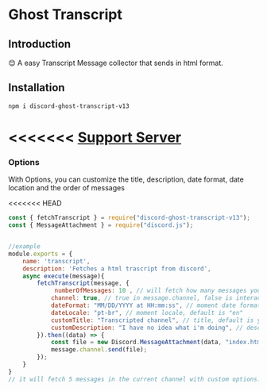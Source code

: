# Ghost Transcript

## Introduction

😊 A easy Transcript Message collector that sends in html format. 

## Installation
```
npm i discord-ghost-transcript-v13
```

<<<<<<<
[Support Server](https://discord.gg/gTmh5TcEwR)
=======


### Options

With Options, you can customize the title, description, date format, date location and the order of messages

<<<<<<< HEAD
``` javascript
const { fetchTranscript } = require("discord-ghost-transcript-v13");
const { MessageAttachment } = require("discord.js");


//example
module.exports = {
    name: 'transcript',
    description: 'Fetches a html trascript from discord',
    async execute(message){
        fetchTranscript(message, {
             numberOfMessages: 10 , // will fetch how many messages you want  5 to 100 messages to fetch, default is 5
            channel: true, // true in message.channel, false is interaction.channel
            dateFormat: "MM/DD/YYYY at HH:mm:ss", // moment date format, default is 'E, d MMM yyyy HH:mm:ss Z'
            dateLocale: "pt-br", // moment locale, default is "en"
            customTitle: "Transcripted channel", // title, default is your guild name
            customDescription: "I have no idea what i'm doing", // description, default is `Transcripted ${numberOfMessages} messages From: ${channel.name}`
        }).then((data) => {
            const file = new Discord.MessageAttachment(data, "index.html");
            message.channel.send(file);
        });
    }
}
// it will fetch 5 messages in the current channel with custom options.
```
